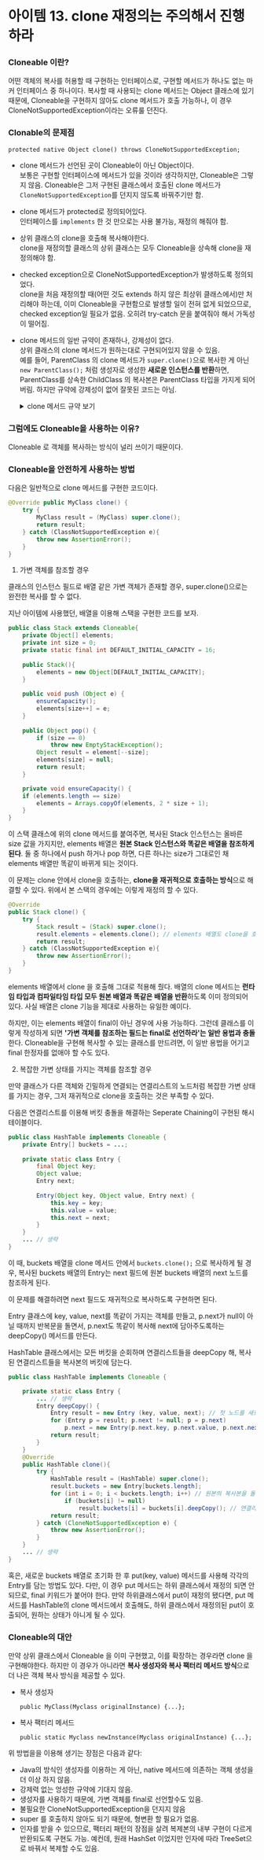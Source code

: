 # 아이템 13. clone 재정의는 주의해서 진행하라

### Cloneable 이란?

어떤 객체의 복사를 허용할 때 구현하는 인터페이스로, 구현할 메서드가 하나도 없는 마커 인터페이스 중 하나이다. 복사할 때 사용되는 clone 메서드는 Object 클래스에 있기 때문에, Cloneable을 구현하지 않아도 clone 메서드가 호출 가능하나, 이 경우 CloneNotSupportedException이라는 오류룰 던진다. 

### Clonable의 문제점

`protected native Object clone() throws CloneNotSupportedException;`

* clone 메서드가 선언된 곳이 Cloneable이 아닌 Object이다. <br>
    보통은 구현할 인터페이스에 메서드가 있을 것이라 생각하지만, Cloneable은 그렇지 않음. Cloneable은 그저 구현된 클래스에서 호출된 clone 메서드가 `CloneNotSupportedException`를 던지지 않도록 바꿔주기만 함.
* clone 메서드가 protected로 정의되어있다. <br>
    인터페이스를 `implements` 한 것 만으로는 사용 불가능, 재정의 해줘야 함.
* 상위 클래스의 clone을 호출해 복사해야한다. <br>
    clone을 재정의할 클래스의 상위 클래스는 모두 Cloneable을 상속해 clone을 재정의해야 함.
* checked exception으로 CloneNotSupportedException가 발생하도록 정의되었다. <br>
    clone을 처음 재정의할 때(어떤 것도 extends 하지 않은 최상위 클래스에서)만 처리해야 하는데, 이미 Cloneable을 구현함으로 발생할 일이 전혀 없게 되었으므로, checked exception일 필요가 없음. 오히려 try-catch 문을 붙여줘야 해서 가독성이 떨어짐. 
* clone 메서드의 일반 규약이 존재하나, 강제성이 없다.<br>
    상위 클래스의 clone 메서드가 원하는대로 구현되어있지 않을 수 있음. <br>
    예를 들어, ParentClass 의 clone 메서드가 `super.clone()`으로 복사한 게 아닌 `new ParentClass();` 처럼 생성자로 생성한 **새로운 인스턴스를 반환**하면, ParentClass를 상속한 ChildClass 의 복사본은 ParentClass 타입을 가지게 되어버림. 하지만 규약에 강제성이 없어 잘못된 코드는 아님.

    <details>
    <summary>clone 메서드 규약 보기</summary>

    >이 객체의 복사본을 생성해 반환한다. '복사'의 정확한 뜻은 그 객체를 구현한 클래스에 따라 다를 수 있다. 일반적인 의도는 다음과 같다. 어떤 객체 x에 대해 다음 식은 참이다.
    >
    >x.clone() != x (주솟값이 다르다.)
    >
    >또한 다음 식도 참이다.
    >
    >x.clone().getClass() == x.getClass() (타입이 동일하다.)
    >
    >하지만 이상의 요구를 반드시 만족해야 하는 것은 아니다. 한편 다음 식도 일반적으로 참이지만, 역시 필수는 아니다.
    >
    >x.clone().equals(x) (논리적으로 동치이다. 즉, 핵심 필드가 동일하다.)
    >
    >관례상, 이 메서드가 반환하는 객체는 super.clone을 호출해 얻어야 한다. 이 클래스와 (Object를 제외한) 모든 상위 클래스가 이 관례를 따른다면 다음 식은 참이다.
    >
    >x.clone().getClass() == x.getClass()
    >
    >관례상, 반환된 객체와 원본 객체는 독립적이어야 한다. 이를 만족하려면 super.clone으로 얻은 객체의 필드 중 하나 이상을 반환 전에 수정해야 할 수도 있다.
    </details>
    

### 그럼에도 Cloneable을 사용하는 이유?

Cloneable 로 객체를 복사하는 방식이 널리 쓰이기 때문이다.

### Cloneable을 안전하게 사용하는 방법

다음은 일반적으로 clone 메서드를 구현한 코드이다.

```JAVA
@Override public MyClass clone() {
    try {
        MyClass result = (MyClass) super.clone();
        return result;
    } catch (ClassNotSupportedException e){
        throw new AssertionError();
    }
}
```

1. 가변 객체를 참조할 경우

클래스의 인스턴스 필드로 배열 같은 가변 객체가 존재할 경우, super.clone()으로는 완전한 복사를 할 수 없다.

지난 아이템에 사용했던, 배열을 이용해 스택을 구현한 코드를 보자.

```JAVA
public class Stack extends Cloneable{
    private Object[] elements;
    private int size = 0;
    private static final int DEFAULT_INITIAL_CAPACITY = 16;
 
    public Stack(){
        elements = new Object[DEFAULT_INITIAL_CAPACITY];
    }
 
    public void push (Object e) {
        ensureCapacity();
        elements[size++] = e;
    }
 
    public Object pop() {
        if (size == 0)
            throw new EmptyStackException();
        Object result = element[--size];
        elements[size] = null;
        return result;
    }

    private void ensureCapacity() {
    if (elements.length == size)
        elements = Arrays.copyOf(elements, 2 * size + 1);
    }
}
```

이 스택 클래스에 위의 clone 메서드를 붙여주면, 복사된 Stack 인스턴스는 올바른 size 값을 가지지만, elements 배열은 **원본 Stack 인스턴스와 똑같은 배열을 참조하게 된다**. 둘 중 하나에서 push 하거나 pop 하면, 다른 하나는 size가 그대로인 채 elements 배열만 똑같이 바뀌게 되는 것이다.

이 문제는 clone 안에서 clone을 호출하는, **clone을 재귀적으로 호출하는 방식**으로 해결할 수 있다. 위에서 본 스택의 경우에는 이렇게 재정의 할 수 있다.

```JAVA
@Override 
public Stack clone() {
    try {
        Stack result = (Stack) super.clone();
        result.elements = elements.clone(); // elements 배열도 clone을 호출해주자.
        return result;
    } catch (ClassNotSupportedException e){
        throw new AssertionError();
    }
}
```

elements 배열에서 clone 을 호출해 그대로 적용해 줬다. 배열의 clone 메서드는 **런타임 타입과 컴파일타임 타입 모두 원본 배열과 똑같은 배열을 반환**하도록 이미 정의되어 있다. 사실 배열은 clone 기능을 제대로 사용하는 유일한 예이다.

하지만, 이는 elements 배열이 final이 아닌 경우에 사용 가능하다. 그런데 클래스를 이렇게 작성하게 되면 **'가변 객체를 참조하는 필드는 final로 선언하라'는 일반 용법과 충돌**한다. Cloneable을 구현해 복사할 수 있는 클래스를 만드려면, 이 일반 용법을 어기고 final 한정자를 없애야 할 수도 있다.

2. 복잡한 가변 상태를 가지는 객체를 참조할 경우

만약 클래스가 다른 객체와 긴밀하게 연결되는 연결리스트의 노드처럼 복잡한 가변 상태를 가지는 경우, 그저 재귀적으로 clone을 호출하는 것은 부족할 수 있다.

다음은 연결리스트를 이용해 버킷 충돌을 해결하는 Seperate Chaining이 구현된 해시 테이블이다.

```JAVA
public class HashTable implements Cloneable {
    private Entry[] buckets = ...;
 
    private static class Entry {
        final Object key;
        Object value;
        Entry next;
 
        Entry(Object key, Object value, Entry next) {
            this.key = key;
            this.value = value;
            this.next = next;
        }
    }
    ... // 생략
}
```

이 때, buckets 배열을 clone 메서드 안에서 `buckets.clone();` 으로 복사하게 될 경우, 복사된 buckets 배열의 Entry는 next 필드에 원본 buckets 배열의 next 노드를 참조하게 된다. 

이 문제를 해결하려면 next 필드도 재귀적으로 복사하도록 구현하면 된다.

Entry 클래스에 key, value, next를 똑같이 가지는 객체를 만들고, p.next가 null이 아닐 때까지 반복문을 돌면서, p.next도 똑같이 복사해 next에 담아주도록하는 deepCopy() 메서드를 만든다.

HashTable 클래스에서는 모든 버킷을 순회하며 연결리스트들을 deepCopy 해, 복사된 연결리스트들을 복사본의 버킷에 담는다.

```JAVA
public class HashTable implements Cloneable {

    private static class Entry {
        ... // 생략
        Entry deepCopy() {
            Entry result = new Entry (key, value, next); // 첫 노드를 새로 생성
            for (Entry p = result; p.next != null; p = p.next)
                p.next = new Entry(p.next.key, p.next.value, p.next.next); // 다음 노드를 새로 생성
            return result;
        }
    }
    @Override 
    public HashTable clone(){
        try {
            HashTable result = (HashTable) super.clone();
            result.buckets = new Entry[buckets.length];
            for (int i = 0; i < buckets.length; i++) // 원본의 복사본을 돌면서
                if (buckets[i] != null)
                    result.buckets[i] = buckets[i].deepCopy(); // 연결리스트를 deepCopy
            return result;
        } catch (CloneNotSupportedException e) {
            throw new AssertionError();
        }
    }
    ... // 생략
}
```

혹은, 새로운 buckets 배열로 초기화 한 후 put(key, value) 메서드를 사용해 각각의 Entry를 담는 방법도 있다. 다만, 이 경우 put 메서드는 하위 클래스에서 재정의 되면 안되므로, final 키워드가 붙어야 한다. 만약 하위클래스에서 put이 재정의 됐다면, put 메서드를 HashTable의 clone 메서드에서 호출해도, 하위 클래스에서 재정의된 put이 호출되어, 원하는 상태가 아니게 될 수 있다.

### Cloneable의 대안

만약 상위 클래스에서 Cloneable 을 이미 구현했고, 이를 확장하는 경우라면 clone 을 구현해야한다. 하지만 이 경우가 아니라면 **복사 생성자와 복사 팩터리 메서드 방식**으로 더 나은 객체 복사 방식을 제공할 수 있다.

* 복사 생성자

    `public MyClass(Myclass originalInstance) {...};`

* 복사 팩터리 메서드

    `public static Myclass newInstance(Myclass originalInstance) {...};`

위 방법을을 이용해 생기는 장점은 다음과 같다:

* Java의 방식인 생성자를 이용하는 게 아닌, native 메서드에 의존하는 객체 생성을 더 이상 하지 않음.
* 강제력 없는 엉성한 규약에 기대지 않음.
* 생성자를 사용하기 때문에, 가변 객체를 final로 선언할수도 있음.
* 불필요한 CloneNotSupportedException을 던지지 않음
* super 를 호출하지 않아도 되기 때문에, 형변환 할 필요가 없음.
* 인자를 받을 수 있으므로, 팩터리 패턴의 장점을 살려 복제본의 내부 구현이 다르게 반환되도록 구현도 가능. 예컨데, 원래 HashSet 이었지만 인자에 따라 TreeSet으로 바꿔서 복제할 수도 있음.